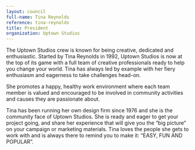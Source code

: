 ```yaml
---
layout: council
full-name: Tina Reynolds
reference: tina-reynolds
title: President
organization: Uptown Studios
---
```


<p>The Uptown Studios crew is known for being creative, dedicated and enthusiastic. Started by Tina Reynolds in 1992, Uptown Studios is now at the top of its game with a full team of creative professionals ready to help you change your world. Tina has always led by example with her fiery enthusiasm and eagerness to take challenges head-on.</p>
<p>She promotes a happy, healthy work environment where each team member is valued and encouraged to be involved in community activities and causes they are passionate about.</p>
<p>Tina has been running her own design firm since 1976 and she is the community face of Uptown Studios. She is ready and eager to get your project going, and share her experience that will give you the “big picture” on your campaign or marketing materials. Tina loves the people she gets to work with and is always there to remind you to make it: “EASY, FUN AND POPULAR”.</p>

